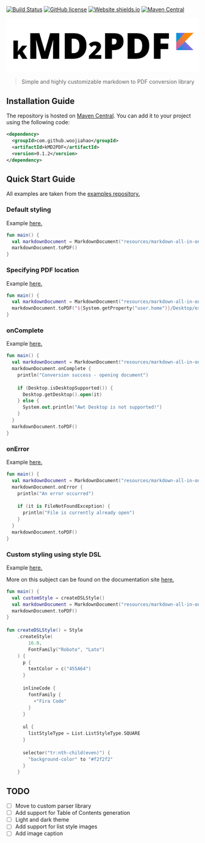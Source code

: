 [![Build Status](https://travis-ci.org/woojiahao/kMD2PDF.svg?branch=master)](https://travis-ci.org/woojiahao/kMD2PDF)
[![GitHub license](https://img.shields.io/github/license/Naereen/StrapDown.js.svg)](https://github.com/woojiahao/kMD2PDF/blob/master/LICENSE)
[![Website shields.io](https://img.shields.io/website-up-down-green-red/http/shields.io.svg)](http://woojiahao.github.io/kMD2PDF)
[![Maven Central](https://maven-badges.herokuapp.com/maven-central/com.github.woojiahao/kMD2PDF/badge.svg)](https://maven-badges.herokuapp.com/maven-central/com.github.woojiahao/kMD2PDF/)

![](art/logo.png)
> Simple and highly customizable markdown to PDF conversion library

## Installation Guide
The repository is hosted on [Maven Central](https://search.maven.org/artifact/com.github.woojiahao/kMD2PDF). You can 
add it to your project using the following code:
```xml
<dependency>
  <groupId>com.github.woojiahao</groupId>
  <artifactId>kMD2PDF</artifactId>
  <version>0.1.2</version>
</dependency>
```

## Quick Start Guide
All examples are taken from the [examples repository.](https://github.com/woojiahao/kMD2PDF-examples)

### Default styling
Example [here.](https://github.com/woojiahao/kMD2PDF-examples/blob/master/src/main/kotlin/com/github/woojiahao/basic/DefaultStyling.kt)
```kotlin
fun main() {
  val markdownDocument = MarkdownDocument("resources/markdown-all-in-one.md")
  markdownDocument.toPDF()
}
```

### Specifying PDF location
Example [here.](https://github.com/woojiahao/kMD2PDF-examples/blob/master/src/main/kotlin/com/github/woojiahao/basic/SpecifyingPDFLocation.kt)
```kotlin
fun main() {
  val markdownDocument = MarkdownDocument("resources/markdown-all-in-one.md")
  markdownDocument.toPDF("${System.getProperty("user.home")}/Desktop/exported.pdf")
}
```

### onComplete
Example [here.](https://github.com/woojiahao/kMD2PDF-examples/blob/master/src/main/kotlin/com/github/woojiahao/basic/OnCompleteAction.kt)
```kotlin
fun main() {
  val markdownDocument = MarkdownDocument("resources/markdown-all-in-one.md")
  markdownDocument.onComplete {
    println("Conversion success - opening document")

    if (Desktop.isDesktopSupported()) {
      Desktop.getDesktop().open(it)
    } else {
      System.out.println("Awt Desktop is not supported!")
    }
  }
  markdownDocument.toPDF()
}
```

### onError
Example [here.](https://github.com/woojiahao/kMD2PDF-examples/blob/master/src/main/kotlin/com/github/woojiahao/basic/OnErrorAction.kt)
```kotlin
fun main() {
  val markdownDocument = MarkdownDocument("resources/markdown-all-in-one.md")
  markdownDocument.onError {
    println("An error occurred")

    if (it is FileNotFoundException) {
      println("File is currently already open")
    }
  }
  markdownDocument.toPDF()
}
```

### Custom styling using style DSL
Example [here.](https://github.com/woojiahao/kMD2PDF-examples/blob/master/src/main/kotlin/com/github/woojiahao/basic/SimpleStyling.kt)

More on this subject can be found on the documentation site [here.](https://woojiahao.github.io/kMD2PDF/#/customDSL)
```kotlin
fun main() {
  val customStyle = createDSLStyle()
  val markdownDocument = MarkdownDocument("resources/markdown-all-in-one.md", customStyle)
  markdownDocument.toPDF()
}

fun createDSLStyle() = Style
    .createStyle(
        16.0,
        FontFamily("Roboto", "Lato")
    ) {
      p {
        textColor = c("455A64")
      }

      inlineCode {
        fontFamily {
          +"Fira Code"
        }
      }

      ul {
        listStyleType = List.ListStyleType.SQUARE
      }

      selector("tr:nth-child(even)") {
        "background-color" to "#f2f2f2"
      }
    }
```

## TODO
* [ ] Move to custom parser library
* [ ] Add support for Table of Contents generation
* [ ] Light and dark theme
* [ ] Add support for list style images
* [ ] Add image caption